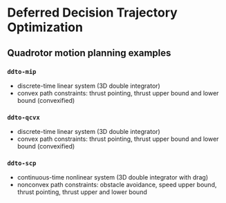 # Deferred Decision Trajectory Optimization

## Quadrotor motion planning examples

### `ddto-mip`
 - discrete-time linear system (3D double integrator)
 - convex path constraints: thrust pointing, thrust upper bound and lower bound (convexified)

### `ddto-qcvx`
 - discrete-time linear system (3D double integrator)
 - convex path constraints: thrust pointing, thrust upper bound and lower bound (convexified)

### `ddto-scp`
 - continuous-time nonlinear system (3D double integrator with drag)
 - nonconvex path constraints: obstacle avoidance, speed upper bound, thrust pointing, thrust upper and lower bound